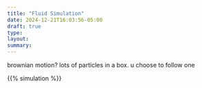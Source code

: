 ```yaml
---
title: "Fluid Simulation"
date: 2024-12-21T16:03:56-05:00
draft: true
type:
layout:
summary:
---
```


brownian motion? lots of particles in a box. u choose to follow one

{{% simulation %}}
